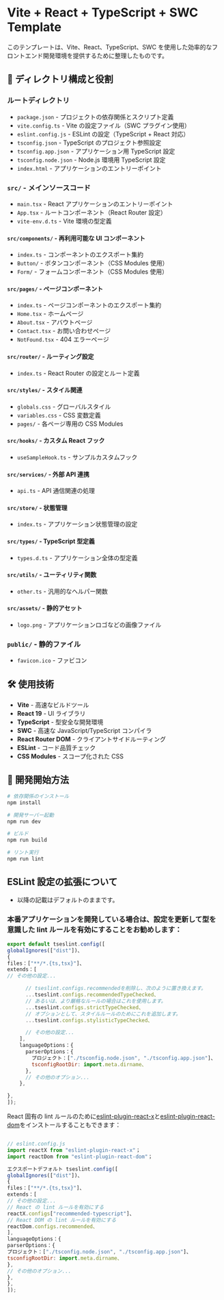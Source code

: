 # Vite + React + TypeScript + SWC Template

このテンプレートは、Vite、React、TypeScript、SWC を使用した効率的なフロントエンド開発環境を提供するために整理したものです。

## 📁 ディレクトリ構成と役割

### ルートディレクトリ

- `package.json` - プロジェクトの依存関係とスクリプト定義
- `vite.config.ts` - Vite の設定ファイル（SWC プラグイン使用）
- `eslint.config.js` - ESLint の設定（TypeScript + React 対応）
- `tsconfig.json` - TypeScript のプロジェクト参照設定
- `tsconfig.app.json` - アプリケーション用 TypeScript 設定
- `tsconfig.node.json` - Node.js 環境用 TypeScript 設定
- `index.html` - アプリケーションのエントリーポイント

### `src/` - メインソースコード

- `main.tsx` - React アプリケーションのエントリーポイント
- `App.tsx` - ルートコンポーネント（React Router 設定）
- `vite-env.d.ts` - Vite 環境の型定義

#### `src/components/` - 再利用可能な UI コンポーネント

- `index.ts` - コンポーネントのエクスポート集約
- `Button/` - ボタンコンポーネント（CSS Modules 使用）
- `Form/` - フォームコンポーネント（CSS Modules 使用）

#### `src/pages/` - ページコンポーネント

- `index.ts` - ページコンポーネントのエクスポート集約
- `Home.tsx` - ホームページ
- `About.tsx` - アバウトページ
- `Contact.tsx` - お問い合わせページ
- `NotFound.tsx` - 404 エラーページ

#### `src/router/` - ルーティング設定

- `index.ts` - React Router の設定とルート定義

#### `src/styles/` - スタイル関連

- `globals.css` - グローバルスタイル
- `variables.css` - CSS 変数定義
- `pages/` - 各ページ専用の CSS Modules

#### `src/hooks/` - カスタム React フック

- `useSampleHook.ts` - サンプルカスタムフック

#### `src/services/` - 外部 API 連携

- `api.ts` - API 通信関連の処理

#### `src/store/` - 状態管理

- `index.ts` - アプリケーション状態管理の設定

#### `src/types/` - TypeScript 型定義

- `types.d.ts` - アプリケーション全体の型定義

#### `src/utils/` - ユーティリティ関数

- `other.ts` - 汎用的なヘルパー関数

#### `src/assets/` - 静的アセット

- `logo.png` - アプリケーションロゴなどの画像ファイル

### `public/` - 静的ファイル

- `favicon.ico` - ファビコン

## 🛠️ 使用技術

- **Vite** - 高速なビルドツール
- **React 19** - UI ライブラリ
- **TypeScript** - 型安全な開発環境
- **SWC** - 高速な JavaScript/TypeScript コンパイラ
- **React Router DOM** - クライアントサイドルーティング
- **ESLint** - コード品質チェック
- **CSS Modules** - スコープ化された CSS

## 🚀 開発開始方法

```bash
# 依存関係のインストール
npm install

# 開発サーバー起動
npm run dev

# ビルド
npm run build

# リント実行
npm run lint
```

## ESLint 設定の拡張について

- 以降の記載はデフォルトのままです。

### 本番アプリケーションを開発している場合は、設定を更新して型を意識した lint ルールを有効にすることをお勧めします：

```js
export default tseslint.config([
globalIgnores(["dist"])、
{
files：["**/*.{ts,tsx}"]、
extends：[
// その他の設定...

      // tseslint.configs.recommendedを削除し、次のように置き換えます。
      ...tseslint.configs.recommendedTypeChecked、
      // あるいは、より厳格なルールの場合はこれを使用します。
      ...tseslint.configs.strictTypeChecked、
      // オプションとして、スタイルルールのためにこれを追加します。
      ...tseslint.configs.stylisticTypeChecked、

      // その他の設定...
    ],
    languageOptions：{
      parserOptions：{
        プロジェクト：["./tsconfig.node.json", "./tsconfig.app.json"]、
        tsconfigRootDir: import.meta.dirname、
      },
      // その他のオプション...
    },

},
]);

```

React 固有の lint ルールのために[eslint-plugin-react-x](https://github.com/Rel1cx/eslint-react/tree/main/packages/plugins/eslint-plugin-react-x)と[eslint-plugin-react-dom](https://github.com/Rel1cx/eslint-react/tree/main/packages/plugins/eslint-plugin-react-dom)をインストールすることもできます：

```js

// eslint.config.js
import reactX from "eslint-plugin-react-x"；
import reactDom from "eslint-plugin-react-dom"；

エクスポートデフォルト tseslint.config([
globalIgnores(["dist"])、
{
files：["**/*.{ts,tsx}"]、
extends：[
// その他の設定...
// React の lint ルールを有効にする
reactX.configs["recommended-typescript"]、
// React DOM の lint ルールを有効にする
reactDom.configs.recommended、
],
languageOptions：{
parserOptions：{
プロジェクト：["./tsconfig.node.json", "./tsconfig.app.json"]、
tsconfigRootDir: import.meta.dirname、
},
// その他のオプション...
},
},
]);

```
